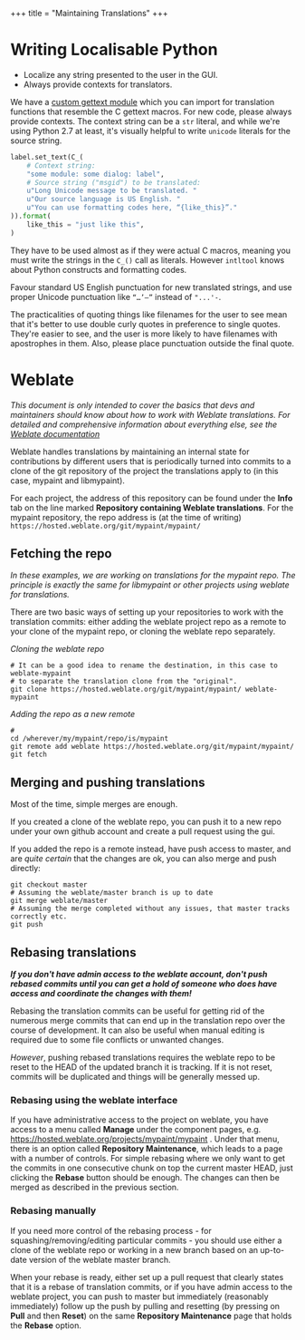 +++
title = "Maintaining Translations"
+++

# Writing Localisable Python
- Localize any string presented to the user in the GUI.
- Always provide contexts for translators.

We have a [custom gettext module][mypaint-gettext] which you can import for translation
functions that resemble the C gettext macros. For new code, please always provide
contexts. The context string can be a `str` literal, and while we're using Python 2.7
at least, it's visually helpful to write `unicode` literals for the source string.

```python
label.set_text(C_(
    # Context string:
    "some module: some dialog: label",
    # Source string ("msgid") to be translated:
    u"Long Unicode message to be translated. "
    u"Our source language is US English. "
    u"You can use formatting codes here, “{like_this}”."
)).format(
    like_this = "just like this",
)
```

They have to be used almost as if they were actual C macros, meaning you must write
the strings in the `C_()` call as literals. However `intltool` knows about Python
constructs and formatting codes.

Favour standard US English punctuation for new translated strings, and use proper
Unicode punctuation like `“…’–”` instead of `"...'-`.

The practicalities of quoting things like filenames for the user to see mean that
it's better to use double curly quotes in preference to single quotes. They're easier
to see, and the user is more likely to have filenames with apostrophes in them.
Also, please place punctuation outside the final quote.

[mypaint-gettext]: https://github.com/mypaint/mypaint/blob/master/lib/gettext.py

# Weblate
_This document is only intended to cover the basics that devs and maintainers should
know about how to work with Weblate translations. For detailed and comprehensive
information about everything else, see the [Weblate documentation](https://docs.weblate.org/en/latest/)_

Weblate handles translations by maintaining an internal state for contributions
by different users that is periodically turned into commits to a clone of the git
repository of the project the translations apply to (in this case, mypaint and libmypaint).

For each project, the address of this repository can be found under the **Info** tab on the line marked **Repository containing Weblate translations**.
For the mypaint repository, the repo address is (at the time of writing) `https://hosted.weblate.org/git/mypaint/mypaint/`


## Fetching the repo
_In these examples, we are working on translations for the mypaint repo. The principle is exactly the same for libmypaint or other projects using weblate for translations._

There are two basic ways of setting up your repositories to work with the translation commits: either adding the weblate project repo as a remote to your clone of the mypaint repo, or cloning the weblate repo separately.

_Cloning the weblate repo_
```
# It can be a good idea to rename the destination, in this case to weblate-mypaint
# to separate the translation clone from the "original".
git clone https://hosted.weblate.org/git/mypaint/mypaint/ weblate-mypaint
```
_Adding the repo as a new remote_
```
# 
cd /wherever/my/mypaint/repo/is/mypaint
git remote add weblate https://hosted.weblate.org/git/mypaint/mypaint/
git fetch
```

## Merging and pushing translations
Most of the time, simple merges are enough. 

If you created a clone of the weblate repo, you can push it to a new repo under your own github account and create a pull request using the gui.

If you added the repo is a remote instead, have push access to master, and are *quite certain* that the changes are ok, you can also merge and push directly:

```
git checkout master
# Assuming the weblate/master branch is up to date
git merge weblate/master
# Assuming the merge completed without any issues, that master tracks correctly etc.
git push
```

## Rebasing translations
***If you don't have admin access to the weblate account, don't push rebased commits until you can get a hold of someone who does have access and coordinate the changes with them!***

Rebasing the translation commits can be useful for getting rid of the numerous merge commits that can end up in the translation repo over the course of development. It can also be useful when manual editing is required due to some file conflicts or unwanted changes.

*However*, pushing rebased translations requires the weblate repo to be reset to the HEAD of the updated branch it is tracking. If it is not reset, commits will be duplicated and things will be generally messed up.

### Rebasing using the weblate interface
If you have administrative access to the project on weblate, you have access to a menu called **Manage** under the component pages, e.g. https://hosted.weblate.org/projects/mypaint/mypaint . Under that menu, there is an option called **Repository Maintenance**, which leads to a page with a number of controls. For simple rebasing where we only want to get the commits in one consecutive chunk on top the current master HEAD, just clicking the **Rebase** button should be enough. The changes can then be merged as described in the previous section.

### Rebasing manually

If you need more control of the rebasing process - for squashing/removing/editing particular commits - you should use either a clone of the weblate repo or working in a new branch based on an up-to-date version of the weblate master branch.

When your rebase is ready, either set up a pull request that clearly states that it is a rebase of translation commits, or if you have admin access to the weblate project, you can push to master but immediately (reasonably immediately) follow up the push by pulling and resetting (by pressing on **Pull** and then **Reset**) on the same **Repository Maintenance** page that holds the **Rebase** option.
